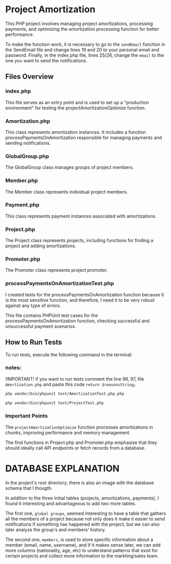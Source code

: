# Project Amortization

This PHP project involves managing project amortizations, processing payments, and optimizing the amortization processing function for better performance.


To make the function work, it is necessary to go to the `sendEmail` function in the SendEmail file and change lines 19 and 20 to your personal email and password. Finally, in the index.php file, lines 25/26, change the `email` to the one you want to send the notifications.

## Files Overview
### index.php
This file serves as an entry point and is used to set up a "production environment" for testing the projectAmortizationOptimize function.

### Amortization.php
This class represents amortization instances. It includes a function processPaymentsOnAmortization responsible for managing payments and sending notifications.

### GlobalGroup.php
The GlobalGroup class manages groups of project members.

### Member.php
The Member class represents individual project members.

### Payment.php
This class represents payment instances associated with amortizations.

### Project.php
The Project class represents projects, including functions for finding a project and adding amortizations.

### Promoter.php
The Promoter class represents project promoter.

### 

### processPaymentsOnAmortizationTest.php
I created tests for the processPaymentsOnAmortization function because it is the most sensitive function, and therefore, I need it to be very robust against any type of errors.

This file contains PHPUnit test cases for the processPaymentsOnAmortization function, checking successful and unsuccessful payment scenarios.

## How to Run Tests
To run tests, execute the following command in the terminal:

### notes: 
!IMPORTANT! if you want to run tests comment the line 96, 97, file `Amortization.php` and paste this code `return $reasonsString;` 

```bash
php vendor/bin/phpunit test/AmortizationTest.php.php

php vendor/bin/phpunit test/ProjectTest.php
```

### Important Points

The `projectAmortizationOptimize` function processes amortizations in chunks, improving performance and memory management.

The find functions in Project.php and Promoter.php emphasize that they should ideally call API endpoints or fetch records from a database.


# DATABASE EXPLANATION
In the project's root directory, there is also an image with the database schema that I thougth. 

In addition to the three initial tables (projects, amortizations, payments), I found it interesting and advantageous to add two more tables.

The first one, `global groups`, seemed interesting to have a table that gathers all the members of a project because not only does it make it easier to send notifications if something has happened with the project, but we can also later analyze the group's and members' history.

The second one, `members`, is used to store specific information about a member (email, name, username), and if it makes sense later, we can add more columns (nationality, age, etc) to understand patterns that exist for certain projects and collect more information to the markting/sales team.
